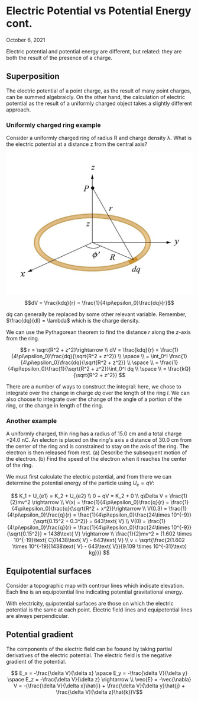 # Electric Potential vs Potential Energy cont.
October 6, 2021

Electric potential and potential energy are different, but related: they are both the result of the presence of a charge.

## Superposition
The electric potential of a point charge, as the result of many point charges, can be summed algebraicly. On the other hand, the calculation of electric potential as the result of a uniformly charged object takes a slightly different approach.

### Uniformly charged ring example
Consider a uniformly charged ring of radius R and charge density &lambda;. What is the electric potential at a distance z from the central axis?

![Diagram of charged ring problem](../images/electric-potential-ring.png)

$$dV = \frac{kdq}{r} = \frac{1}{4\pi\epsilon_0}\frac{dq}{r}$$

$dq$ can generally be replaced by some other relevant variable. Remember, $\frac{dq}{dl} = \lambda$ which is the charge density.

We can use the Pythagorean theorem to find the distance $r$ along the $z$-axis from the ring.

$$
r = \sqrt{R^2 + z^2}\rightarrow \\
dV = \frac{kdq}{r} = \frac{1}{4\pi\epsilon_0}\frac{dq}{\sqrt{R^2 + z^2}} \\
\space \\
= \int_0^l \frac{1}{4\pi\epsilon_0}\frac{dq}{\sqrt{R^2 + z^2}} \\
\space \\
= \frac{1}{4\pi\epsilon_0}\frac{1}{\sqrt{R^2 + z^2}}\int_0^l dq \\
\space \\
= \frac{kQ}{\sqrt{R^2 + z^2}}
$$

There are a number of ways to construct the integral: here, we chose to integrate over the change in charge $dq$ over the length of the ring $l$. We can also choose to integrate over the change of the angle of a portion of the ring, or the change in length of the ring.

### Another example
A uniformly charged, thin ring has a radius of 15.0 cm and a total charge +24.0 nC. An electon is placed on the ring's axis a distance of 30.0 cm from the center of the ring and is constrained to stay on the axis of the ring. The electron is then released from rest. (a) Describe the subsequent motion of the electron. (b) Find the speed of the electron when it reaches the center of the ring.

We must first calculate the electric potential, and from there we can determine the potential energy of the particle using $U_e = qV$:

$$
K_1 + U_{e1} = K_2 + U_{e2} \\
0 + qV = K_2 + 0 \\
q\Delta V = \frac{1}{2}mv^2 \rightarrow \\
V(x) = \frac{1}{4\pi\epsilon_0}\frac{q}{r} = \frac{1}{4\pi\epsilon_0}\frac{q}{\sqrt{R^2 + x^2}}\rightarrow \\
V(0.3) = \frac{1}{4\pi\epsilon_0}\frac{q}{r} = \frac{1}{4\pi\epsilon_0}\frac{24\times 10^{-9}}{\sqrt{0.15^2 + 0.3^2}} = 643\text{ V} \\
V(0) = \frac{1}{4\pi\epsilon_0}\frac{q}{r} = \frac{1}{4\pi\epsilon_0}\frac{24\times 10^{-9}}{\sqrt{0.15^2}} = 1438\text{ V} \rightarrow \\
\frac{1}{2}mv^2 = (1.602 \times 10^{-19}\text{ C})1438\text{ V} - 643\text{ V} \\
v = \sqrt{\frac{2(1.602 \times 10^{-19})1438\text{ V} - 643\text{ V}}{9.109 \times 10^{-31}\text{ kg}}}
$$

## Equipotential surfaces
Consider a topographic map with controur lines which indicate elevation. Each line is an equipotential line indicating potential gravitational energy.

With electricity, quipotential surfaces are those on which the electric potential is the same at each point. Electric field lines and equipotential lines are always perpendicular.

## Potential gradient
The components of the electric field can be foound by taking partial derivatives of the electric potential. The electric field is the negative gradient of the potential.

$$
E_x = -\frac{\delta V}{\delta x} \space 
E_y = -\frac{\delta V}{\delta y} \space 
E_z = -\frac{\delta V}{\delta z} \rightarrow \\
\vec{E} = -\vec{\nabla} V = -(\frac{\delta V}{\delta x}\hat{i} + \frac{\delta V}{\delta y}\hat{j} + \frac{\delta V}{\delta z}\hat{k})V$$